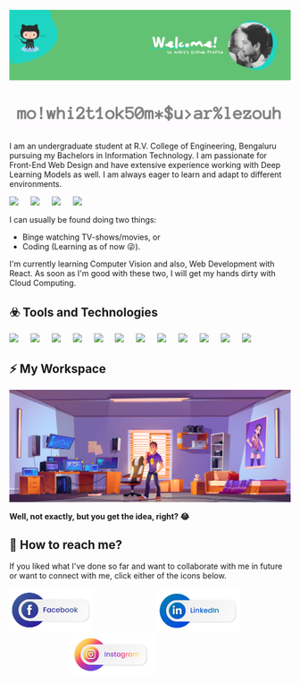 ![My Profile Header](https://github.com/Ankitz007/Ankitz007/blob/master/images/Ankit%20github%20profile.png)

## ![My Gif](https://github.com/Ankitz007/Ankitz007/blob/master/images/mygif.gif)

I am an undergraduate student at R.V. College of Engineering, Bengaluru pursuing my Bachelors in Information Technology. I am passionate for Front-End Web Design and have extensive experience working with Deep Learning Models as well. I am always eager to learn and adapt to different environments.  

![](https://img.shields.io/badge/I'm%20Awesome-Superpower-brightgreen?style=social&logo=awesome-lists)
&emsp;
![](https://img.shields.io/badge/Binge%20Watching%20Netflix-Hobbies-brightgreen?style=social&logo=netflix)
&emsp;
![](https://img.shields.io/badge/Programming-Hobbies-brightgreen?style=social&logo=gnu-social)
&emsp;
![](https://img.shields.io/badge/Artificial%20Intelligence-Interests-brightgreen?style=social&logo=musicbrainz)
&emsp;  

I can usually be found doing two things:
- Binge watching TV-shows/movies, or
- Coding (Learning as of now 😜️). 

I'm currently learning Computer Vision and also, Web Development with React. As soon as I'm good with these two, I will get my hands dirty with Cloud Computing.  

## ☣️ Tools and Technologies  
![](https://img.shields.io/badge/OS-Linux-green?style=plastic&logo=Linux)
&emsp;
![](https://img.shields.io/badge/Editor-VS%20Code-green?style=plastic&logo=Visual-studio-code)
&emsp;
![](https://img.shields.io/badge/Code-Python-green?style=plastic&logo=Python)
&emsp;
![](https://img.shields.io/badge/Code-C-green?style=plastic&logo=C)
&emsp;
![](https://img.shields.io/badge/Code-Java-green?style=plastic&logo=Java)
&emsp;
![](https://img.shields.io/badge/Tools-Bootstrap%20Studio-green?style=plastic&logo=bootstrap)
&emsp;
![](https://img.shields.io/badge/Tools-Jupyter-Notebooks-green?style=plastic&logo=jupyter)
&emsp;
![](https://img.shields.io/badge/Tools-Adobe%20Premiere%20Pro-green?style=plastic&logo=adobe-premiere-pro)
&emsp;
![](https://img.shields.io/badge/Version%20Control-Git/Github-green?style=plastic&logo=github)
&emsp;
![](https://img.shields.io/badge/Cloud-Google%20Cloud-green?style=plastic&logo=google-cloud)
&emsp;
![](https://img.shields.io/badge/Cloud-Microsoft%20Azure-green?style=plastic&logo=microsoft-azure)
&emsp;
![](https://img.shields.io/badge/Cloud-Heroku-green?style=plastic&logo=Heroku)
&emsp;

## ⚡ My Workspace
![My Space](https://github.com/Ankitz007/Ankitz007/blob/master/images/2872.jpg)  

**Well, not exactly, but you get the idea, right? 😂️**

## 💬 How to reach me?
If you liked what I've done so far and want to collaborate with me in future or want to connect with me, click either of the icons below.  

<a href="https://www.facebook.com/ankitz007/"><img src="https://github.com/Ankitz007/Ankitz007/blob/master/images/%E2%80%94Pngtree%E2%80%94social%20media%20buttons%20png%20and_4163585__01.png" alt="My Facebook" width="150"></a> &nbsp;&nbsp;&nbsp;&nbsp;&nbsp;&nbsp;&nbsp;&nbsp;&nbsp;&nbsp;&nbsp;&nbsp;&nbsp;&nbsp;&nbsp;&nbsp;&nbsp;&nbsp;&nbsp;&nbsp;&nbsp;&nbsp;&nbsp;&nbsp;&nbsp;&nbsp;&nbsp; <a href="https://www.linkedin.com/in/ankitz007/"><img src="https://github.com/Ankitz007/Ankitz007/blob/master/images/%E2%80%94Pngtree%E2%80%94social%20media%20buttons%20png%20and_4163585__03.png" alt="My LinkedIn" width="150" ></a> &nbsp;&nbsp;&nbsp;&nbsp;&nbsp;&nbsp;&nbsp;&nbsp;&nbsp;&nbsp;&nbsp;&nbsp;&nbsp;&nbsp;&nbsp;&nbsp;&nbsp;&nbsp;&nbsp;&nbsp;&nbsp;&nbsp;&nbsp;&nbsp;&nbsp;&nbsp;&nbsp; <a href="https://www.instagram.com/ankitz_007/"><img src="https://github.com/Ankitz007/Ankitz007/blob/master/images/%E2%80%94Pngtree%E2%80%94social%20media%20buttons%20png%20and_4163585__02.png" alt="My Facebook" width="150" ></a>
